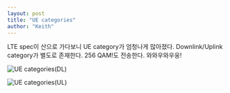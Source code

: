 ```yaml
---
layout: post
title: "UE categories"
author: "Keith"
---
```

LTE spec이 산으로 가다보니 UE category가 엄청나게 많아졌다. Downlink/Uplink category가 별도로 존재한다. 256 QAM!도 전송한다. 와와우와우웅!

![UE categories(DL)](ue_cat_dl.png)

![UE categories(UL)](ue_cat_ul.png)
